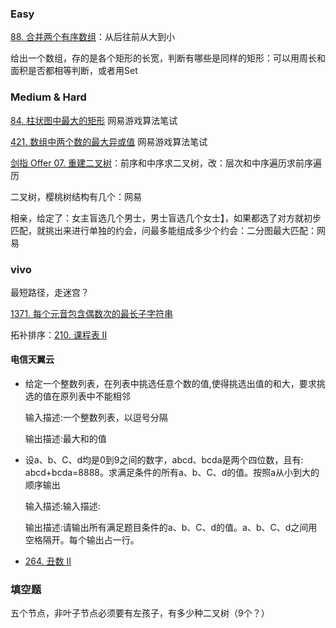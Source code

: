 ### Easy

[88. 合并两个有序数组](https://leetcode-cn.com/problems/merge-sorted-array/)：从后往前从大到小

给出一个数组，存的是各个矩形的长宽，判断有哪些是同样的矩形：可以用周长和面积是否都相等判断，或者用Set



### Medium & Hard

[84. 柱状图中最大的矩形](https://leetcode-cn.com/problems/largest-rectangle-in-histogram/)	网易游戏算法笔试

[421. 数组中两个数的最大异或值](https://leetcode-cn.com/problems/maximum-xor-of-two-numbers-in-an-array/)	网易游戏算法笔试

[剑指 Offer 07. 重建二叉树](https://leetcode-cn.com/problems/zhong-jian-er-cha-shu-lcof/)：前序和中序求二叉树，改：层次和中序遍历求前序遍历



二叉树，樱桃树结构有几个：网易

相亲，给定了：女主盲选几个男士，男士盲选几个女士】，如果都选了对方就初步匹配，就挑出来进行单独的约会，问最多能组成多少个约会：二分图最大匹配：网易



### vivo

最短路径，走迷宫？

[1371. 每个元音包含偶数次的最长子字符串](https://leetcode-cn.com/problems/find-the-longest-substring-containing-vowels-in-even-counts/)

拓补排序：[210. 课程表 II](https://leetcode-cn.com/problems/course-schedule-ii/)







#### 电信天翼云

- 给定一个整数列表，在列表中挑选任意个数的值,使得挑选出值的和大，要求挑选的值在原列表中不能相邻

  输入描述:一个整数列表，以逗号分隔

  输出描述:最大和的值

- 设a、b、C、d均是0到9之间的数字，abcd、bcda是两个四位数，且有: abcd+bcda=8888。求满足条件的所有a、b、C、d的值。按照a从小到大的顺序输出

  输入描述:输入描述:

  输出描述:请输出所有满足题目条件的a、b、C、d的值。a、b、C、d之间用空格隔开。每个输出占一行。

- [264. 丑数 II](https://leetcode-cn.com/problems/ugly-number-ii/)





### 填空题

五个节点，非叶子节点必须要有左孩子，有多少种二叉树（9个？）